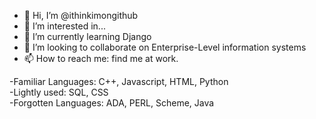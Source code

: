 - 👋 Hi, I’m @ithinkimongithub
- 👀 I’m interested in...
- 🌱 I’m currently learning Django
- 💞️ I’m looking to collaborate on Enterprise-Level information systems
- 📫 How to reach me: find me at work.

-Familiar Languages: C++, Javascript, HTML, Python<br>
-Lightly used: SQL, CSS<br>
-Forgotten Languages: ADA, PERL, Scheme, Java<br>


<!---
ithinkimongithub/ithinkimongithub is a ✨ special ✨ repository because its `README.md` (this file) appears on your GitHub profile.
You can click the Preview link to take a look at your changes.
--->
